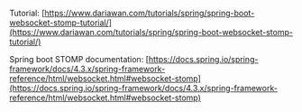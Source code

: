 Tutorial:
[https://www.dariawan.com/tutorials/spring/spring-boot-websocket-stomp-tutorial/](https://www.dariawan.com/tutorials/spring/spring-boot-websocket-stomp-tutorial/)

Spring boot STOMP documentation:
[https://docs.spring.io/spring-framework/docs/4.3.x/spring-framework-reference/html/websocket.html#websocket-stomp](https://docs.spring.io/spring-framework/docs/4.3.x/spring-framework-reference/html/websocket.html#websocket-stomp)


